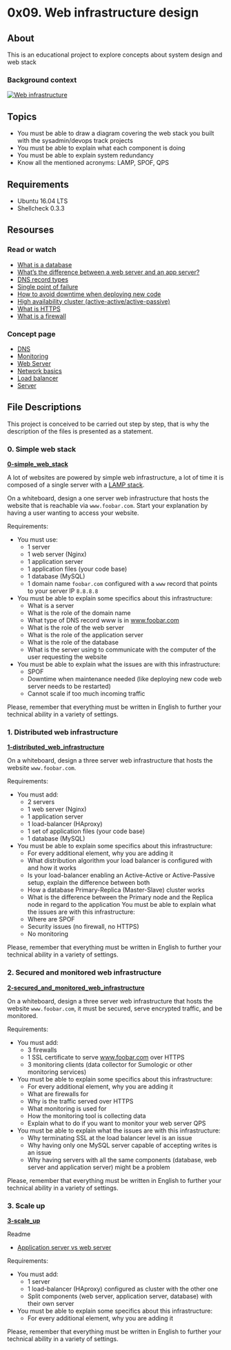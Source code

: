 # 0x09. Web infrastructure design

## About

This is an educational project to explore concepts about system design and web stack

### Background context

[![Web infrastructure](http://img.youtube.com/vi/lQNEW76KdYg/0.jpg)](http://www.youtube.com/watch?v=lQNEW76KdYg)

## Topics

-  You must be able to draw a diagram covering the web stack you built with the sysadmin/devops track projects
-  You must be able to explain what each component is doing
-  You must be able to explain system redundancy
-  Know all the mentioned acronyms: LAMP, SPOF, QPS

## Requirements

-  Ubuntu 16.04 LTS
-  Shellcheck 0.3.3

## Resourses

### Read or watch

-  [What is a database](https://searchsqlserver.techtarget.com/definition/database)
-  [What’s the difference between a web server and an app server?](https://www.youtube.com/watch?v=S97eKyv2b9M)
-  [DNS record types](https://pressable.com/2019/10/11/what-are-dns-records-types-explained-2/)
-  [Single point of failure](https://en.wikipedia.org/wiki/Single_point_of_failure)
-  [How to avoid downtime when deploying new code](https://softwareengineering.stackexchange.com/questions/35063/how-do-you-update-your-production-codebase-database-schema-without-causing-downt#answers-header)
-  [High availability cluster (active-active/active-passive)](https://docs.oracle.com/cd/E17904_01/core.1111/e10106/intro.htm#ASHIA712)
-  [What is HTTPS](https://www.instantssl.com/http-vs-https)
-  [What is a firewall](https://www.webopedia.com/definitions/firewall/)

### Concept page

-  [DNS](https://intranet.hbtn.io/concepts/12)
-  [Monitoring](https://intranet.hbtn.io/concepts/13)
-  [Web Server](https://intranet.hbtn.io/concepts/17)
-  [Network basics](https://intranet.hbtn.io/concepts/33)
-  [Load balancer](https://intranet.hbtn.io/concepts/46)
-  [Server](https://intranet.hbtn.io/concepts/67)

## File Descriptions

This project is conceived to be carried out step by step, that is why the description of the files is presented as a statement.

### 0. Simple web stack

**[0-simple_web_stack](0-simple_web_stack)**

A lot of websites are powered by simple web infrastructure, a lot of time it is composed of a single server with a [LAMP stack](https://en.wikipedia.org/wiki/LAMP_%28software_bundle%29).

On a whiteboard, design a one server web infrastructure that hosts the website that is reachable via `www.foobar.com`. Start your explanation by having a user wanting to access your website.

Requirements:

-  You must use:
   -  1 server
   -  1 web server (Nginx)
   -  1 application server
   -  1 application files (your code base)
   -  1 database (MySQL)
   -  1 domain name `foobar.com` configured with a `www` record that points to your server IP `8.8.8.8`
-  You must be able to explain some specifics about this infrastructure:
   -  What is a server
   -  What is the role of the domain name
   -  What type of DNS record www is in www.foobar.com
   -  What is the role of the web server
   -  What is the role of the application server
   -  What is the role of the database
   -  What is the server using to communicate with the computer of the user requesting the website
-  You must be able to explain what the issues are with this infrastructure:
   -  SPOF
   -  Downtime when maintenance needed (like deploying new code web server needs to be restarted)
   -  Cannot scale if too much incoming traffic

Please, remember that everything must be written in English to further your technical ability in a variety of settings.

### 1. Distributed web infrastructure

**[1-distributed_web_infrastructure](1-distributed_web_infrastructure)**

On a whiteboard, design a three server web infrastructure that hosts the website `www.foobar.com`.

Requirements:

-  You must add:
   -  2 servers
   -  1 web server (Nginx)
   -  1 application server
   -  1 load-balancer (HAproxy)
   -  1 set of application files (your code base)
   -  1 database (MySQL)
-  You must be able to explain some specifics about this infrastructure:
   -  For every additional element, why you are adding it
   -  What distribution algorithm your load balancer is configured with and how it works
   -  Is your load-balancer enabling an Active-Active or Active-Passive setup, explain the difference between both
   -  How a database Primary-Replica (Master-Slave) cluster works
   -  What is the difference between the Primary node and the Replica node in regard to the application
      You must be able to explain what the issues are with this infrastructure:
   -  Where are SPOF
   -  Security issues (no firewall, no HTTPS)
   -  No monitoring

Please, remember that everything must be written in English to further your technical ability in a variety of settings.

### 2. Secured and monitored web infrastructure

**[2-secured_and_monitored_web_infrastructure](2-secured_and_monitored_web_infrastructure)**

On a whiteboard, design a three server web infrastructure that hosts the website `www.foobar.com`, it must be secured, serve encrypted traffic, and be monitored.

Requirements:

-  You must add:
   -  3 firewalls
   -  1 SSL certificate to serve www.foobar.com over HTTPS
   -  3 monitoring clients (data collector for Sumologic or other monitoring services)
-  You must be able to explain some specifics about this infrastructure:
   -  For every additional element, why you are adding it
   -  What are firewalls for
   -  Why is the traffic served over HTTPS
   -  What monitoring is used for
   -  How the monitoring tool is collecting data
   -  Explain what to do if you want to monitor your web server QPS
-  You must be able to explain what the issues are with this infrastructure:
   -  Why terminating SSL at the load balancer level is an issue
   -  Why having only one MySQL server capable of accepting writes is an issue
   -  Why having servers with all the same components (database, web server and application server) might be a problem

Please, remember that everything must be written in English to further your technical ability in a variety of settings.

### 3. Scale up

**[3-scale_up](3-scale_up)**

Readme

-  [Application server vs web server](https://www.nginx.com/resources/glossary/application-server-vs-web-server/)

Requirements:

-  You must add:
   -  1 server
   -  1 load-balancer (HAproxy) configured as cluster with the other one
   -  Split components (web server, application server, database) with their own server
-  You must be able to explain some specifics about this infrastructure:
   -  For every additional element, why you are adding it

Please, remember that everything must be written in English to further your technical ability in a variety of settings.
